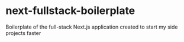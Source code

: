 # next-fullstack-boilerplate
Boilerplate of the full-stack Next.js application created to start my side projects faster
